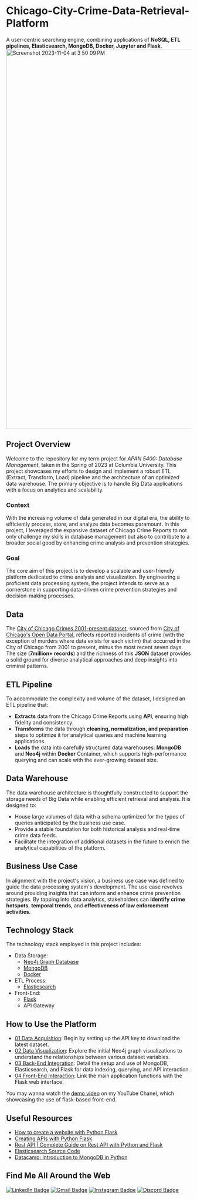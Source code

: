 # Chicago-City-Crime-Data-Retrieval-Platform
A user-centric searching engine, combining applications of **NoSQL, ETL pipelines, Elasticsearch, MongoDB, Docker, Jupyter and Flask**.
<img width="1034" alt="Screenshot 2023-11-04 at 3 50 09 PM" src="https://github.com/Kaguya2906/Chicago-City-Crime-Data-Retrieval-Platform/assets/38816901/3fc1ccf6-1200-4ac2-a022-f8a982d9ef84">

## Project Overview
Welcome to the repository for my term project for _APAN 5400: Database Management_, taken in the Spring of 2023 at Columbia University. This project showcases my efforts to design and implement a robust ETL (Extract, Transform, Load) pipeline and the architecture of an optimized data warehouse. The primary objective is to handle Big Data applications with a focus on analytics and scalability.

### Context
With the increasing volume of data generated in our digital era, the ability to efficiently process, store, and analyze data becomes paramount. In this project, I leveraged the expansive dataset of Chicago Crime Reports to not only challenge my skills in database management but also to contribute to a broader social good by enhancing crime analysis and prevention strategies.

### Goal
The core aim of this project is to develop a scalable and user-friendly platform dedicated to crime analysis and visualization. By engineering a proficient data processing system, the project intends to serve as a cornerstone in supporting data-driven crime prevention strategies and decision-making processes.

## Data
The [City of Chicago Crimes 2001-present dataset](https://data.cityofchicago.org/Public-Safety/Crimes-2001-to-Present/ijzp-q8t2), sourced from [City of Chicago's Open Data Portal](https://data.cityofchicago.org/), reflects reported incidents of crime (with the exception of murders where data exists for each victim) that occurred in the City of Chicago from 2001 to present, minus the most recent seven days. The size (**7million+ records**)  and the richness of this **JSON** dataset provides a solid ground for diverse analytical approaches and deep insights into criminal patterns.

## ETL Pipeline
To accommodate the complexity and volume of the dataset, I designed an ETL pipeline that:
- **Extracts** data from the Chicago Crime Reports using **API**, ensuring high fidelity and consistency.
- **Transforms** the data through **cleaning, normalization, and preparation** steps to optimize it for analytical queries and machine learning applications.
- **Loads** the data into carefully structured data warehouses: **MongoDB** and **Neo4j** within **Docker** Container, which supports high-performance querying and can scale with the ever-growing dataset size.

## Data Warehouse
The data warehouse architecture is thoughtfully constructed to support the storage needs of Big Data while enabling efficient retrieval and analysis. It is designed to:
- House large volumes of data with a schema optimized for the types of queries anticipated by the business use case.
- Provide a stable foundation for both historical analysis and real-time crime data feeds.
- Facilitate the integration of additional datasets in the future to enrich the analytical capabilities of the platform.

## Business Use Case
In alignment with the project's vision, a business use case was defined to guide the data processing system's development. The use case revolves around providing insights that can inform and enhance crime prevention strategies. By tapping into data analytics, stakeholders can **identify crime hotspots**, **temporal trends**, and **effectiveness of law enforcement activities**.

## Technology Stack
The technology stack employed in this project includes:
- Data Storage: 
  - [Neo4j Graph Database](https://neo4j.com/docs/cypher-manual/current/introduction/)
  - [MongoDB](https://pymongo.readthedocs.io/en/stable/tutorial.html)
  - [Docker](https://docs.docker.com/desktop/get-started/)
- ETL Process:
  - [Elasticsearch](https://www.elastic.co/guide/index.html) 
- Front-End:
  - [Flask](https://readthedocs.org/projects/flask/)
  - API Gateway

## How to Use the Platform
- [01 Data Acquisition](https://github.com/Kaguya2906/Chicago-City-Crime-Data-Retrieval-Platform/blob/main/01.%20API%20Gateway%20for%20Scripting%20Data.ipynb): Begin by setting up the API key to download the latest dataset.
- [02 Data Visualization](https://github.com/Kaguya2906/Chicago-City-Crime-Data-Retrieval-Platform/blob/main/02.%20Neo4j%3A%20nodes%20and%20relationships.ipynb): Explore the initial Neo4j graph visualizations to understand the relationships between various dataset variables.
- [03 Back-End Integration](https://github.com/Kaguya2906/Chicago-City-Crime-Data-Retrieval-Platform/blob/main/03.%20Main.ipynb): Detail the setup and use of MongoDB, Elasticsearch, and Flask for data indexing, querying, and API interaction.
- [04 Front-End Interaction](https://github.com/Kaguya2906/Chicago-City-Crime-Data-Retrieval-Platform/blob/main/04.%20Flask.ipynb): Link the main application functions with the Flask web interface.

You may wanna watch the [demo video](https://youtu.be/PdUPiwrZquQ) on my YouTube Chanel, which showcasing the use of flask-based front-end.

## Useful Resources
- [How to create a website with Python Flask](https://chozinthet20602.medium.com/how-to-create-a-website-with-python-flask-5e5e3d54c827)
- [Creating APIs with Python Flask](https://chozinthet20602.medium.com/creating-apis-with-python-flask-96b4bd5fb851)
- [Rest API | Complete Guide on Rest API with Python and Flask](https://neo4j.com/docs/cypher-manual/current/introduction/)
- [Elasticsearch Source Code](https://github.com/elastic/elasticsearch)
- [Datacamp: Introduction to MongoDB in Python](https://app.datacamp.com/learn/courses/introduction-to-using-mongodb-for-data-science-with-python)

## Find Me All Around the Web
[![LinkedIn Badge](https://img.shields.io/badge/LinkedIn-Profile-informational?style=flat&logo=linkedin&logoColor=white&color=0A66C2)](https://www.linkedin.com/in/lanru-fu-a55376162/)
[![Gmail Badge](https://img.shields.io/badge/Gmail-Email-informational?style=flat&logo=gmail&logoColor=white&color=D14836)](mailto:lanru.2018@gmail.com)
[![Instagram Badge](https://img.shields.io/badge/Instagram-Profile-informational?style=flat&logo=instagram&logoColor=white&color=E4405F)](https://instagram.com/rurus_memo)
[![Discord Badge](https://img.shields.io/badge/Discord-Chat-informational?style=flat&logo=discord&logoColor=white&color=5865F2)](https://discordapp.com/users/yourDiscordID)

